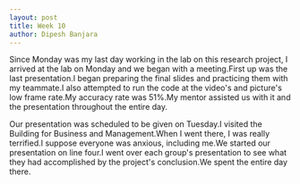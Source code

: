 ```yaml
---
layout: post
title: Week 10
author: Dipesh Banjara
---
```

Since Monday was my last day working in the lab on this research project, I arrived at the lab on Monday and we began with a meeting.First up was the last presentation.I began preparing the final slides and practicing them with my teammate.I also attempted to run the code at the video's and picture's low frame rate.My accuracy rate was 51%.My mentor assisted us with it and the presentation throughout the entire day.

Our presentation was scheduled to be given on Tuesday.I visited the Building for Business and Management.When I went there, I was really terrified.I suppose everyone was anxious, including me.We started our presentation on line four.I went over each group's presentation to see what they had accomplished by the project's conclusion.We spent the entire day there.
